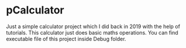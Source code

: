 # pCalculator
Just a simple calculator project which I did back in 2019 with the help of tutorials. This calculator just does basic maths operations. You can find executable file of this project inside Debug folder.
